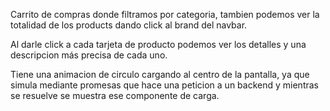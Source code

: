 Carrito de compras donde filtramos por categoria, tambien podemos ver la totalidad de los products dando click al brand del navbar.

Al darle click a cada tarjeta de producto podemos ver los detalles y una descripcion más precisa de cada uno.

Tiene una animacion de circulo cargando al centro de la pantalla, ya que simula mediante promesas que hace una peticion a un backend y mientras se resuelve se muestra ese componente de carga.


